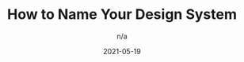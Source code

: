 ---
author: n/a
date: 2021-05-19
publisher: purplebricksdev
tags:
  - design-systems
  - naming
target_url: https://medium.com/purplebricks-digital/how-to-name-your-design-system-722a83da287
title: How to Name Your Design System
---